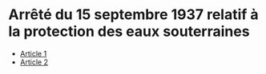 # Arrêté du 15 septembre 1937 relatif à la protection des eaux souterraines

- [Article 1](article-1.md)
- [Article 2](article-2.md)
